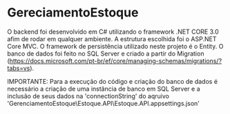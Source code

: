 # GereciamentoEstoque

O backend foi desenvolvido em C# utilizando o framework .NET CORE 3.0 afim de rodar em qualquer ambiente. A estrutura escolhida foi o ASP.NET Core MVC. O framework de persistência utilizado neste projeto é o Entity.
O banco de dados foi feito no SQL Server e criado a partir do Migration (https://docs.microsoft.com/pt-br/ef/core/managing-schemas/migrations/?tabs=vs). 

IMPORTANTE: Para a execução do código e criação do banco de dados é necessário a criação de uma instância de banco em SQL Server e a inclusão de seus dados na 'connectionString' do aqruivo 'GerenciamentoEstoque\Estoque.API\Estoque.API.appsettings.json'
